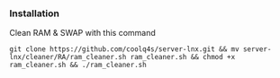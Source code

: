 ### Installation

Clean RAM & SWAP with this command
```
git clone https://github.com/coolq4s/server-lnx.git && mv server-lnx/cleaner/RA/ram_cleaner.sh ram_cleaner.sh && chmod +x ram_cleaner.sh && ./ram_cleaner.sh
```
